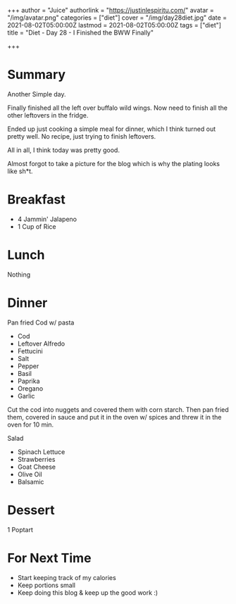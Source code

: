 +++
author = "Juice"
authorlink = "https://justinlespiritu.com/"
avatar = "/img/avatar.png"
categories = ["diet"]
cover = "/img/day28diet.jpg"
date = 2021-08-02T05:00:00Z
lastmod = 2021-08-02T05:00:00Z
tags = ["diet"]
title = "Diet - Day 28 - I Finished the BWW Finally"

+++
# Summary

Another Simple day.

Finally finished all the left over buffalo wild wings.  Now need to finish all the other leftovers in the fridge.

Ended up just cooking a simple meal for dinner, which I think turned out pretty well.  No recipe, just trying to finish leftovers.  

All in all, I think today was pretty good.

Almost forgot to take a picture for the blog which is why the plating looks like sh*t.

# Breakfast

* 4 Jammin' Jalapeno
* 1 Cup of Rice

# Lunch

Nothing

# Dinner

Pan fried Cod w/ pasta

* Cod
* Leftover Alfredo 
* Fettucini
* Salt
* Pepper
* Basil
* Paprika
* Oregano
* Garlic

Cut the cod into nuggets and covered them with corn starch.  Then pan fried them, covered in sauce and put it in the oven w/ spices and threw it in the oven for 10 min.

Salad

* Spinach Lettuce
* Strawberries
* Goat Cheese
* Olive Oil
* Balsamic

# Dessert

1 Poptart

# For Next Time

* Start keeping track of my calories
* Keep portions small
* Keep doing this blog & keep up the good work :)